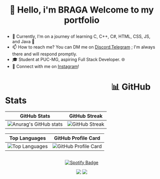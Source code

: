 # <p align="center">👋 Hello, i'm BRAGA Welcome to my portfolio </p>

- 🌱 Currently, I'm on a journey of learning C, C++, C#, HTML, CSS, JS, and Java 🚀
- 📫 How to reach me? You can DM me on [Discord](https://discordapp.com/users/1057518718378324009),[Telegram](https://t.me/Bragadzz) ; I'm always there and will respond promptly.
- 🎓 Student at PUC-MG, aspiring Full Stack Developer. 🌐
- 🔗 Connect with me on [Instagram](https://www.instagram.com/bragadzz/)!

##

# ⠀⠀⠀⠀⠀⠀⠀⠀⠀⠀⠀⠀⠀⠀⠀⠀⠀📊 GitHub Stats
| GitHub Stats | GitHub Streak |
|--------------|---------------|
| ![Anurag's GitHub stats](https://github-readme-stats.vercel.app/api?username=bragadz&show_icons=true&theme=radical&hide_border=false&include_all_commits=true&count_private=true) | ![GitHub Streak](https://github-readme-streak-stats.herokuapp.com/?user=bragadz&theme=radical&hide_border=false)|

| Top Languages | GitHub Profile Card |
|---------------|---------------------|
| ![Top Languages](https://github-readme-stats.vercel.app/api/top-langs/?username=bragadz&theme=radical&hide_border=false&include_all_commits=true&count_private=true&layout=compact) | ![GitHub Profile Card](http://github-profile-summary-cards.vercel.app/api/cards/profile-details?username=bragadz&theme=radical) |

##

<p align="center">
    <a href="https://spotify-github-profile.vercel.app/api/view.svg?uid=ku3g4wazv40kuhzwmzezbgy4e&redirect=true">
        <img src="https://spotify-github-profile.vercel.app/api/view.svg?uid=ku3g4wazv40kuhzwmzezbgy4e&cover_image=true&theme=default&show_offline=true&background_color=121212&interchange=true&bar_color=53b14f&bar_color_cover=true" alt="Spotify Badge">
    </a>
</p>

<p align="center">
    <img src="https://komarev.com/ghpvc/?username=bragadz&label=PROFILE+VIEWS">
    <a href="https://badges.pufler.dev/repos/bragadz"><img src="https://badges.pufler.dev/repos/bragadz"></a>
</p>
